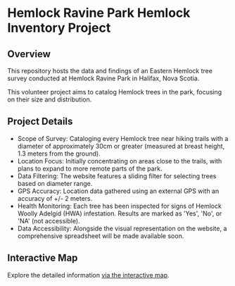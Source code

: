 # Hemlock Ravine Park Hemlock Inventory Project
## Overview
This repository hosts the data and findings of an Eastern Hemlock tree survey conducted at Hemlock Ravine Park in Halifax, Nova Scotia. 

This volunteer project aims to catalog Hemlock trees in the park, focusing on their size and distribution.

## Project Details
- Scope of Survey: Cataloging every Hemlock tree near hiking trails with a diameter of approximately 30cm or greater (measured at breast height, 1.3 meters from the ground).
- Location Focus: Initially concentrating on areas close to the trails, with plans to expand to more remote parts of the park.
- Data Filtering: The website features a sliding filter for selecting trees based on diameter range.
- GPS Accuracy: Location data gathered using an external GPS with an accuracy of +/- 2 meters.
- Health Monitoring: Each tree has been inspected for signs of Hemlock Woolly Adelgid (HWA) infestation. Results are marked as 'Yes', 'No', or 'NA' (not accessible).
- Data Accessibility: Alongside the visual representation on the website, a comprehensive spreadsheet will be made available soon.

## Interactive Map
Explore the detailed information [via the interactive map](https://tabone.dev/hrp-hemlock-inventory).

